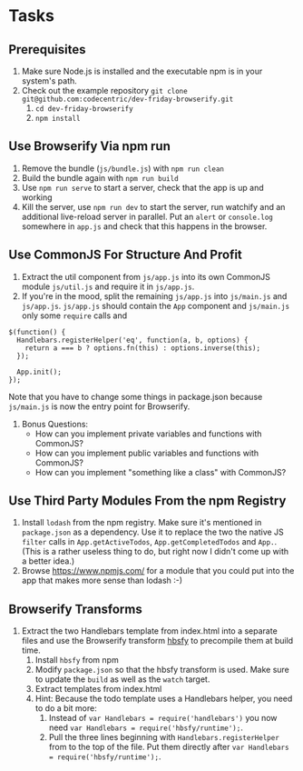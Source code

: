 # Tasks

## Prerequisites

1. Make sure Node.js is installed and the executable npm is in your system's path.
1. Check out the example repository `git clone git@github.com:codecentric/dev-friday-browserify.git`
    1. `cd dev-friday-browserify`
    1. `npm install`

## Use Browserify Via npm run

1. Remove the bundle (`js/bundle.js`) with `npm run clean`
1. Build the bundle again with `npm run build`
1. Use `npm run serve` to start a server, check that the app is up and working
1. Kill the server, use `npm run dev` to start the server, run watchify and an additional live-reload server in parallel. Put an `alert` or `console.log` somewhere in `app.js` and check that this happens in the browser.

## Use CommonJS For Structure And Profit

1. Extract the util component from `js/app.js` into its own CommonJS module `js/util.js` and require it in `js/app.js`.
1. If you're in the mood, split the remaining `js/app.js` into `js/main.js` and `js/app.js`. `js/app.js` should contain the `App` component and `js/main.js` only some `require` calls and
```
$(function() {
  Handlebars.registerHelper('eq', function(a, b, options) {
    return a === b ? options.fn(this) : options.inverse(this);
  });

  App.init();
});
```
Note that you have to change some things in package.json because `js/main.js` is now the entry point for Browserify.
1. Bonus Questions:
    * How can you implement private variables and functions with CommonJS?
    * How can you implement public variables and functions with CommonJS?
    * How can you implement "something like a class" with CommonJS?

## Use Third Party Modules From the npm Registry

1. Install `lodash` from the npm registry. Make sure it's mentioned in `package.json` as a dependency. Use it to replace the two the native JS `filter` calls in `App.getActiveTodos`, `App.getCompletedTodos` and `App.`. (This is a rather useless thing to do, but right now I didn't come up with a better idea.)
1. Browse https://www.npmjs.com/ for a module that you could put into the app that makes more sense than lodash :-)

## Browserify Transforms

1. Extract the two Handlebars template from index.html into a separate files and use the Browserify transform [hbsfy](https://github.com/epeli/node-hbsfy) to precompile them at build time.
    1. Install `hbsfy` from npm
    1. Modify `package.json` so that the hbsfy transform is used. Make sure to update the `build` as well as the `watch` target.
    1. Extract templates from index.html
    1. Hint: Because the todo template uses a Handlebars helper, you need to do a bit more:
        1. Instead of `var Handlebars = require('handlebars')` you now need `var Handlebars = require('hbsfy/runtime');`.
        1. Pull the three lines beginning with `Handlebars.registerHelper` from to the top of the file. Put them directly after `var Handlebars = require('hbsfy/runtime');`.


